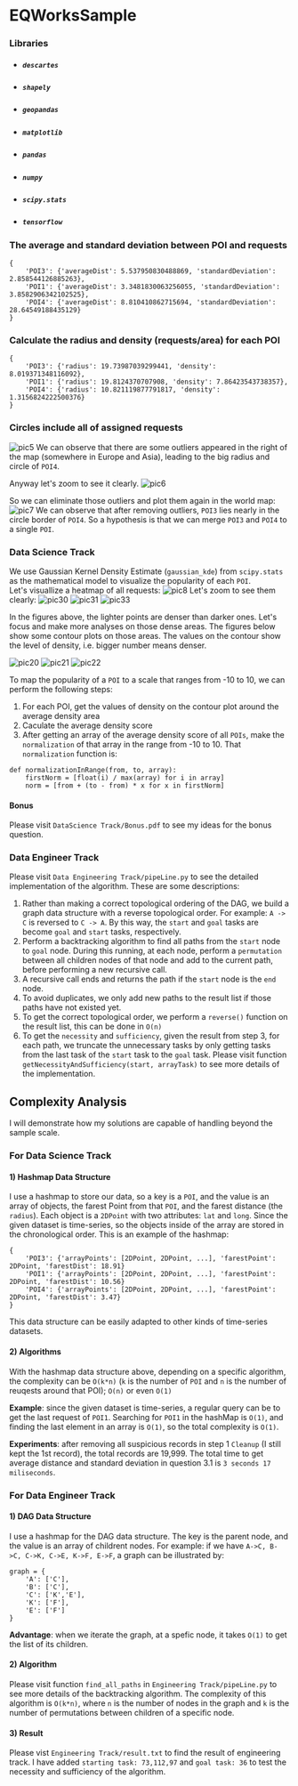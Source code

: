 # EQWorksSample

### Libraries

- ##### `descartes`
- ##### `shapely`
- ##### `geopandas`
- ##### `matplotlib`
- ##### `pandas`
- ##### `numpy`
- ##### `scipy.stats`
- ##### `tensorflow`

### The average and standard deviation between POI and requests

```
{
    'POI3': {'averageDist': 5.537950830488869, 'standardDeviation': 2.858544126885263}, 
    'POI1': {'averageDist': 3.3481830063256055, 'standardDeviation': 3.8582906342102525}, 
    'POI4': {'averageDist': 8.810410862715694, 'standardDeviation': 28.64549188435129}
}
```

### Calculate the radius and density (requests/area) for each POI

```
{
    'POI3': {'radius': 19.73987039299441, 'density': 8.019371348116092}, 
    'POI1': {'radius': 19.8124370707908, 'density': 7.86423543738357}, 
    'POI4': {'radius': 10.821119877791817, 'density': 1.3156824222500376}
}
```

### Circles include all of assigned requests

![pic5](https://user-images.githubusercontent.com/15681805/73040642-555d1900-3e28-11ea-9c56-78cb3deb0dee.png)
We can observe that there are some outliers appeared in the right of the map (somewhere in Europe and Asia), leading to the big radius and circle of `POI4`.


Anyway let's zoom to see it clearly.
![pic6](https://user-images.githubusercontent.com/15681805/73040662-6efe6080-3e28-11ea-8949-7f7d03518311.png)

So we can eliminate those outliers and plot them again in the world map:
![pic7](https://user-images.githubusercontent.com/15681805/73127086-388c2700-3f89-11ea-8149-afd4e56dcc11.png)
We can observe that after removing outliers, `POI3` lies nearly in the circle border of `POI4`.  So a hypothesis is that we can merge `POI3` and `POI4` to a single `POI`. 

### Data Science Track
We use Gaussian Kernel Density Estimate (`gaussian_kde`) from `scipy.stats` as the mathematical model to visualize the popularity of each `POI`.  
Let's visuallize a heatmap of all requests:
![pic8](https://user-images.githubusercontent.com/15681805/73141484-7739e400-4052-11ea-84db-47a2ed1f771b.png)
Let's zoom to see them clearly:
![pic30](https://user-images.githubusercontent.com/15681805/73141461-38a42980-4052-11ea-9b4f-d71d851fe3b2.png)
![pic31](https://user-images.githubusercontent.com/15681805/73141462-38a42980-4052-11ea-8dda-1dfa2878e4b4.png)
![pic33](https://user-images.githubusercontent.com/15681805/73141463-38a42980-4052-11ea-8382-01c6e8aad256.png)

In the figures above, the lighter points are denser than darker ones.  Let's focus and make more analyses on those dense areas.
The figures below show some contour plots on those areas.  The values on the contour show the level of density, i.e. bigger number means denser.


![pic20](https://user-images.githubusercontent.com/15681805/73128370-8b230e80-3f9c-11ea-9eaf-3c3d0fc162b5.png)
![pic21](https://user-images.githubusercontent.com/15681805/73128371-8b230e80-3f9c-11ea-9274-2ca8e11590ab.png)
![pic22](https://user-images.githubusercontent.com/15681805/73128372-8bbba500-3f9c-11ea-8825-fded6230dd38.png)

To map the popularity of a `POI` to a scale that ranges from -10 to 10, we can perform the following steps:
1) For each POI, get the values of density on the contour plot around the average density area
2) Caculate the average density score
3) After getting an array of the average density score of all `POIs`, make the `normalization` of that array in the range from -10 to 10.  That `normalization` function is:
```
def normalizationInRange(from, to, array):
    firstNorm = [float(i) / max(array) for i in array]
    norm = [from + (to - from) * x for x in firstNorm]
```
#### Bonus
Please visit `DataScience Track/Bonus.pdf` to see my ideas for the bonus question.
### Data Engineer Track
Please visit `Data Engineering Track/pipeLine.py` to see the detailed implementation of the algorithm.  These are some descriptions:
1. Rather than making a correct topological ordering of the DAG, we build a graph data structure with a reverse topological order.  For example: `A -> C` is reversed to `C -> A`.  By this way, the `start` and `goal` tasks are become `goal` and `start` tasks, respectively.
2. Perform a backtracking algorithm to find all paths from the `start` node to `goal` node.  During this running, at each node, perform a `permutation` between all children nodes of that node and add to the current path, before performing a new recursive call.
3. A recursive call ends and returns the path if the `start` node is the `end` node.
4. To avoid duplicates, we only add new paths to the result list if those paths have not existed yet.
5. To get the correct topological order, we perform a `reverse()` function on the result list, this can be done in `O(n)`
6. To get the `necessity` and `sufficiency`, given the result from step 3, for each path, we truncate the unnecessary tasks by only getting tasks from the last task of the `start` task to the `goal` task.  Please visit function `getNecessityAndSufficiency(start, arrayTask)` to see more details of the implementation. 

## Complexity Analysis
I will demonstrate how my solutions are capable of handling beyond the sample scale.

### For Data Science Track
#### 1) Hashmap Data Structure
I use a hashmap to store our data, so a key is a `POI`, and the value is an array of objects, the farest Point from that `POI`, and the farest distance (the `radius`).  Each object is a `2DPoint` with two attributes: `lat` and `long`.  Since the given dataset is time-series, so the objects inside of the array are stored in the chronological order.
This is an example of the hashmap:
```
{
    'POI3': {'arrayPoints': [2DPoint, 2DPoint, ...], 'farestPoint': 2DPoint, 'farestDist': 18.91}
    'POI1': {'arrayPoints': [2DPoint, 2DPoint, ...], 'farestPoint': 2DPoint, 'farestDist': 10.56}
    'POI4': {'arrayPoints': [2DPoint, 2DPoint, ...], 'farestPoint': 2DPoint, 'farestDist': 3.47}
}
```
This data structure can be easily adapted to other kinds of time-series datasets.
#### 2) Algorithms
With the hashmap data structure above, depending on a specific algorithm, the complexity can be `O(k*n)` (`k` is the number of `POI` and `n` is the number of reuqests around that POI); `O(n)` or even `O(1)`

**Example**: since the given dataset is time-series, a regular query can be to get the last request of `POI1`.  Searching for `POI1` in the hashMap is `O(1)`, and finding the last element in an array is `O(1)`, so the total complexity is `O(1)`.

**Experiments**: after removing all suspicious records in step 1 `Cleanup` (I still kept the 1st record), the total records are 19,999.  The total time to get average distance and standard deviation in question 3.1 is `3 seconds 17 miliseconds`.

### For Data Engineer Track
#### 1) DAG Data Structure
I use a hashmap for the DAG data structure.  The key is the parent node, and the value is an array of childrent nodes.  For example: if we have `A->C, B->C, C->K, C->E, K->F, E->F`, a graph can be illustrated by:
```
graph = {
    'A': ['C'],
    'B': ['C'],
    'C': ['K','E'],
    'K': ['F'],
    'E': ['F']
}
```
**Advantage**: when we iterate the graph, at a spefic node, it takes `O(1)` to get the list of its children.
#### 2) Algorithm
Please visit function `find_all_paths` in `Engineering Track/pipeLine.py` to see more details of the backtracking algorithm.  The complexity of this algorithm is `O(k*n)`, where `n` is the number of nodes in the graph and `k` is the number of permutations between children of a specific node. 

#### 3) Result
Please vist `Engineering Track/result.txt` to find the result of engineering track.  I have added `starting task: 73,112,97` and `goal task: 36` to test the necessity and sufficiency of the algorithm.
